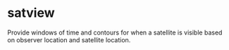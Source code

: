 # satview
Provide windows of time and contours for when a satellite is visible based on observer location and satellite location.
